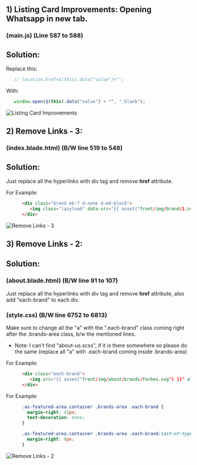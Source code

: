 ## 1) Listing Card Improvements: Opening Whatsapp in new tab.
### (main.js) (Line 587 to 588)


## Solution: 


Replace this:

```js
   // location.href=$(this).data("value")+"";
```

With:

```js
   window.open($(this).data("value") + "", "_blank");
```

![Listing Card Improvements](https://user-images.githubusercontent.com/64412852/182070614-b0065243-c2ea-496f-b755-1266cc5cbf88.png)

## 2) Remove Links - 3: 
### (index.blade.html) (B/W line 519 to 548)

## Solution: 

Just replace all the hyperlinks with div tag and remove <b>href</b> attribute.

For Example:

```html
      <div class="brand mb-7 d-none d-md-block">
         <img class="lazyload" data-src="{{ asset("front/img/brand/1.svg") }}" alt="">
      </div>
```

![Remove Links - 3](https://user-images.githubusercontent.com/64412852/182071112-9ef1de55-29f4-498f-aea0-303190a2d78f.png)

## 3) Remove Links - 2: 

## Solution: 

### (about.blade.html) (B/W line 91 to 107)
Just replace all the hyperlinks with div tag and remove <b>href</b> attribute, also add "each-brand" to each div. 
### (style.css) (B/W line 6752 to 6813)
Make sure to change all the "a" with the ".each-brand" class coming right after the .brands-area class, b/w the mentioned lines.

- Note: I can't find "about-us.scss", if it is there somewhere so please do the same (replace all "a" with .each-brand coming inside .brands-area)
  



For Example:
```html
      <div class="each-brand">
         <img src="{{ asset("front/img/about/brands/Forbes.svg") }}" alt="" />
      </div>
```
For Example:


```css
      .as-featured-area.container .brands-area .each-brand {
        margin-right: 41px;
        text-decoration: none;
      }

      .as-featured-area.container .brands-area .each-brand:last-of-type {
        margin-right: 0px;
      }
```

![Remove Links - 2](https://user-images.githubusercontent.com/64412852/182073909-84a00b13-86a8-428e-80f6-23c33e7b7214.png)



